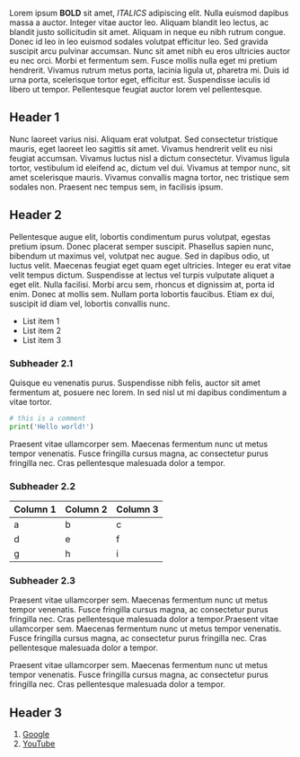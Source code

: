 Lorem ipsum **BOLD** sit amet, _ITALICS_ adipiscing elit. Nulla euismod dapibus massa a auctor. Integer vitae auctor leo. Aliquam blandit leo lectus, ac blandit justo sollicitudin sit amet. Aliquam in neque eu nibh rutrum congue. Donec id leo in leo euismod sodales volutpat efficitur leo. Sed gravida suscipit arcu pulvinar accumsan. Nunc sit amet nibh eu eros ultricies auctor eu nec orci. Morbi et fermentum sem. Fusce mollis nulla eget mi pretium hendrerit. Vivamus rutrum metus porta, lacinia ligula ut, pharetra mi. Duis id urna porta, scelerisque tortor eget, efficitur est. Suspendisse iaculis id libero ut tempor. Pellentesque feugiat auctor lorem vel pellentesque.

## Header 1

Nunc laoreet varius nisi. Aliquam erat volutpat. Sed consectetur tristique mauris, eget laoreet leo sagittis sit amet. Vivamus hendrerit velit eu nisi feugiat accumsan. Vivamus luctus nisl a dictum consectetur. Vivamus ligula tortor, vestibulum id eleifend ac, dictum vel dui. Vivamus at tempor nunc, sit amet scelerisque mauris. Vivamus convallis magna tortor, nec tristique sem sodales non. Praesent nec tempus sem, in facilisis ipsum.

## Header 2

Pellentesque augue elit, lobortis condimentum purus volutpat, egestas pretium ipsum. Donec placerat semper suscipit. Phasellus sapien nunc, bibendum ut maximus vel, volutpat nec augue. Sed in dapibus odio, ut luctus velit. Maecenas feugiat eget quam eget ultricies. Integer eu erat vitae velit tempus dictum. Suspendisse at lectus vel turpis vulputate aliquet a eget elit. Nulla facilisi. Morbi arcu sem, rhoncus et dignissim at, porta id enim. Donec at mollis sem. Nullam porta lobortis faucibus. Etiam ex dui, suscipit id diam vel, lobortis convallis nunc.

- List item 1
- List item 2
- List item 3

### Subheader 2.1

Quisque eu venenatis purus. Suspendisse nibh felis, auctor sit amet fermentum at, posuere nec lorem. In sed nisl ut mi dapibus condimentum a vitae tortor.

```python
# this is a comment
print('Hello world!')
```

Praesent vitae ullamcorper sem. Maecenas fermentum nunc ut metus tempor venenatis. Fusce fringilla cursus magna, ac consectetur purus fringilla nec. Cras pellentesque malesuada dolor a tempor.

### Subheader 2.2

| Column 1 | Column 2 | Column 3 |
| -------- | -------- | -------- |
| a        | b        | c        |
| d        | e        | f        |
| g        | h        | i        |

### Subheader 2.3

Praesent vitae ullamcorper sem. Maecenas fermentum nunc ut metus tempor venenatis. Fusce fringilla cursus magna, ac consectetur purus fringilla nec. Cras pellentesque malesuada dolor a tempor.Praesent vitae ullamcorper sem. Maecenas fermentum nunc ut metus tempor venenatis. Fusce fringilla cursus magna, ac consectetur purus fringilla nec. Cras pellentesque malesuada dolor a tempor.

Praesent vitae ullamcorper sem. Maecenas fermentum nunc ut metus tempor venenatis. Fusce fringilla cursus magna, ac consectetur purus fringilla nec. Cras pellentesque malesuada dolor a tempor.

## Header 3

1. [Google](www.google.com)
1. [YouTube](www.youtube.com/MakeFunStuff)
